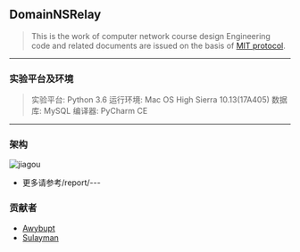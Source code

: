 ## DomainNSRelay

> This is the work of computer network course design
> Engineering code and related documents are issued on the basis of [MIT protocol]().
------

### 实验平台及环境
> 实验平台: Python 3.6
> 运行环境: Mac OS High Sierra 10.13(17A405)
> 数据库: MySQL
> 编译器: PyCharm CE

------

### 架构
![jiagou](https://ws4.sinaimg.cn/large/006tKfTcly1fqicx7cbd3j30ym0ket9o.jpg)

* 更多请参考/report/---

### 贡献者

* [Awybupt](https://github.com/Awybupt)
* [Sulayman](https://github.com/sulayman-soyir)

